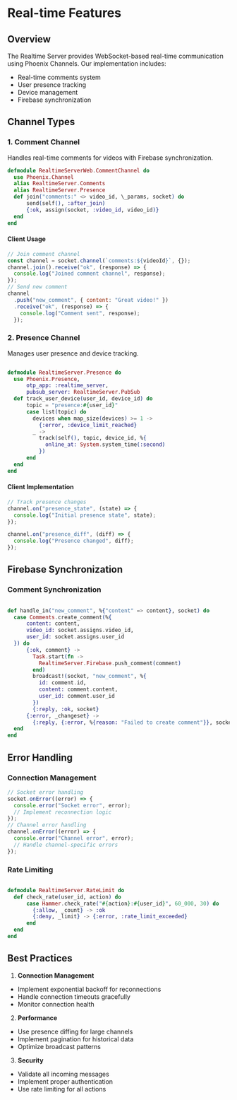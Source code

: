 # Real-time Features

## Overview

The Realtime Server provides WebSocket-based real-time communication using Phoenix Channels. Our implementation includes:

- Real-time comments system
- User presence tracking
- Device management
- Firebase synchronization

## Channel Types

### 1. Comment Channel

Handles real-time comments for videos with Firebase synchronization.

```elixir
defmodule RealtimeServerWeb.CommentChannel do
  use Phoenix.Channel
  alias RealtimeServer.Comments
  alias RealtimeServer.Presence
  def join("comments:" <> video_id, \_params, socket) do
      send(self(), :after_join)
      {:ok, assign(socket, :video_id, video_id)}
  end
end
```

#### Client Usage

```javascript
// Join comment channel
const channel = socket.channel(`comments:${videoId}`, {});
channel.join().receive("ok", (response) => {
  console.log("Joined comment channel", response);
});
// Send new comment
channel
  .push("new_comment", { content: "Great video!" })
  .receive("ok", (response) => {
    console.log("Comment sent", response);
  });
```

### 2. Presence Channel

Manages user presence and device tracking.

```elixir

defmodule RealtimeServer.Presence do
  use Phoenix.Presence,
      otp_app: :realtime_server,
      pubsub_server: RealtimeServer.PubSub
  def track_user_device(user_id, device_id) do
      topic = "presence:#{user_id}"
      case list(topic) do
        devices when map_size(devices) >= 1 ->
          {:error, :device_limit_reached}
        _ ->
          track(self(), topic, device_id, %{
            online_at: System.system_time(:second)
          })
      end
  end
end
```

#### Client Implementation

```javascript
// Track presence changes
channel.on("presence_state", (state) => {
  console.log("Initial presence state", state);
});

channel.on("presence_diff", (diff) => {
  console.log("Presence changed", diff);
});
```

## Firebase Synchronization

### Comment Synchronization

```elixir

def handle_in("new_comment", %{"content" => content}, socket) do
  case Comments.create_comment(%{
      content: content,
      video_id: socket.assigns.video_id,
      user_id: socket.assigns.user_id
  }) do
      {:ok, comment} ->
        Task.start(fn ->
          RealtimeServer.Firebase.push_comment(comment)
        end)
        broadcast!(socket, "new_comment", %{
          id: comment.id,
          content: comment.content,
          user_id: comment.user_id
        })
        {:reply, :ok, socket}
      {:error, _changeset} ->
        {:reply, {:error, %{reason: "Failed to create comment"}}, socket}
  end
end
```

## Error Handling

### Connection Management

```javascript
// Socket error handling
socket.onError((error) => {
  console.error("Socket error", error);
  // Implement reconnection logic
});
// Channel error handling
channel.onError((error) => {
  console.error("Channel error", error);
  // Handle channel-specific errors
});
```

### Rate Limiting

```elixir

defmodule RealtimeServer.RateLimit do
  def check_rate(user_id, action) do
      case Hammer.check_rate("#{action}:#{user_id}", 60_000, 30) do
        {:allow, _count} -> :ok
        {:deny, _limit} -> {:error, :rate_limit_exceeded}
      end
  end
end
```

## Best Practices

1. **Connection Management**

- Implement exponential backoff for reconnections
- Handle connection timeouts gracefully
- Monitor connection health

2. **Performance**

- Use presence diffing for large channels
- Implement pagination for historical data
- Optimize broadcast patterns

3. **Security**

- Validate all incoming messages
- Implement proper authentication
- Use rate limiting for all actions
